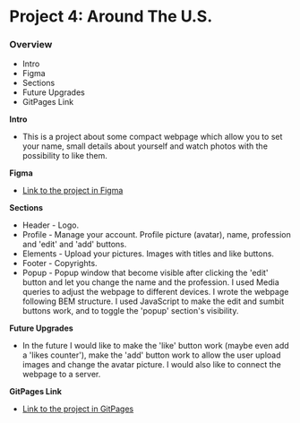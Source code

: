 # Project 4: Around The U.S.

### Overview

* Intro
* Figma
* Sections
* Future Upgrades
* GitPages Link

**Intro**

* This is a project about some compact webpage which allow you to set your name, small details about yourself and watch photos with the possibility to like them.

**Figma**

* [Link to the project in Figma](https://www.figma.com/file/SurN1jaeEQIhuZEDMhmWWf/Sprint-4-Around-The-U.S.-desktop-mobile?node-id=0%3A1)

**Sections**

* Header - Logo.
* Profile - Manage your account. Profile picture (avatar), name, profession and 'edit' and 'add' buttons.
* Elements - Upload your pictures. Images with titles and like buttons.
* Footer - Copyrights.
* Popup - Popup window that become visible after clicking the 'edit' button and let you change the name and the profession.
  I used Media queries to adjust the webpage to different devices.
  I wrote the webpage following BEM structure.
  I used JavaScript to make the edit and sumbit buttons work, and to toggle the 'popup' section's visibility.

**Future Upgrades**

* In the future I would like to make the 'like' button work (maybe even add a 'likes counter'), make the 'add' button work to allow the user upload images and change the avatar picture.
I would also like to connect the webpage to a server.

**GitPages Link**

* [Link to the project in GitPages](https://adirx20.github.io/web_project_4/index.html)